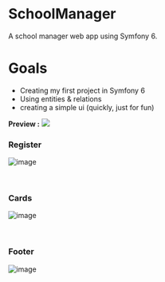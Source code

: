 # SchoolManager
A school manager web app using Symfony 6.

<div align='left'><h1>Goals</h1>
</div>

- Creating my first project in Symfony 6
- Using entities & relations
- creating a simple ui (quickly, just for fun)

**Preview :**
<img src="https://github.com/CN-Works/SchoolManager/assets/92865037/ea84a962-ae4d-4526-a04d-bffd53db4d1a" />

<h3>Register</h3>

![image](https://github.com/CN-Works/SchoolManager/assets/92865037/b035ba61-dc45-46ac-88ae-13d4b8f79fa4)

<br>

<h3>Cards</h3>

![image](https://github.com/CN-Works/SchoolManager/assets/92865037/e15ad6a2-5d68-45ea-8c0d-b3495dcfaafd)

<br>

<h3>Footer</h3>

![image](https://github.com/CN-Works/SchoolManager/assets/92865037/5ceffaa2-b894-4b14-9b21-6a7478b4a54d)

